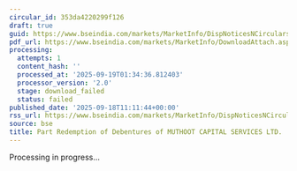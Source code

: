 ```yaml
---
circular_id: 353da4220299f126
draft: true
guid: https://www.bseindia.com/markets/MarketInfo/DispNoticesNCirculars.aspx?Noticeid={53A397C0-280C-4881-A275-B8FD9078BE7D}&noticeno=20250918-25&dt=09/18/2025&icount=25&totcount=63&flag=0
pdf_url: https://www.bseindia.com/markets/MarketInfo/DownloadAttach.aspx?id=20250918-25&attachedId=
processing:
  attempts: 1
  content_hash: ''
  processed_at: '2025-09-19T01:34:36.812403'
  processor_version: '2.0'
  stage: download_failed
  status: failed
published_date: '2025-09-18T11:11:44+00:00'
rss_url: https://www.bseindia.com/markets/MarketInfo/DispNoticesNCirculars.aspx?Noticeid={53A397C0-280C-4881-A275-B8FD9078BE7D}&noticeno=20250918-25&dt=09/18/2025&icount=25&totcount=63&flag=0
source: bse
title: Part Redemption of Debentures of MUTHOOT CAPITAL SERVICES LTD.
---
```


Processing in progress...